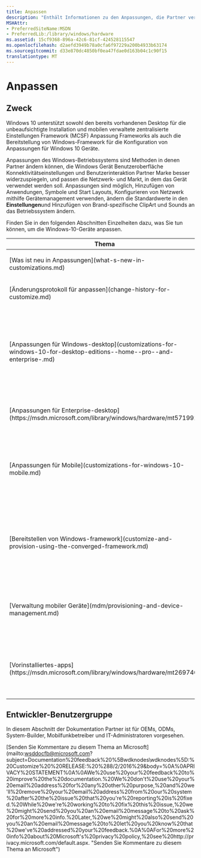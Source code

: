 ```yaml
---
title: Anpassen
description: "Enthält Informationen zu den Anpassungen, die Partner verwenden können zum Ändern der Benutzeroberfläche Konnektivitätseinstellungen und Benutzerinteraktion besser widerzuspiegeln Partner Marke und passen die Netzwerk- und Land/Ihrer Region in dem das Gerät ausgeliefert wird."
MSHAttr:
- PreferredSiteName:MSDN
- PreferredLib:/library/windows/hardware
ms.assetid: 15cf9368-896a-42c6-81cf-424528115547
ms.openlocfilehash: d2aefd3949b78a0cfa6f97229a200b4933b63174
ms.sourcegitcommit: d33e870dc4850bf0ea47fdae0d163b04c1c90f15
translationtype: MT
---
```

# <a name="customize"></a>Anpassen


## <a name="purpose"></a>Zweck


Windows 10 unterstützt sowohl den bereits vorhandenen Desktop für die unbeaufsichtigte Installation und mobilen verwaltete zentralisierte Einstellungen Framework (MCSF) Anpassung Frameworks als auch die Bereitstellung von Windows-Framework für die Konfiguration von Anpassungen für Windows 10 Geräte.

Anpassungen des Windows-Betriebssystems sind Methoden in denen Partner ändern können, die Windows Gerät Benutzeroberfläche Konnektivitätseinstellungen und Benutzerinteraktion Partner Marke besser widerzuspiegeln, und passen die Netzwerk- und Markt, in dem das Gerät verwendet werden soll. Anpassungen sind möglich, Hinzufügen von Anwendungen, Symbole und Start Layouts, Konfigurieren von Netzwerk mithilfe Gerätemanagement verwenden, ändern die Standardwerte in den **Einstellungen**und Hinzufügen von Brand-spezifische ClipArt und Sounds an das Betriebssystem ändern.

Finden Sie in den folgenden Abschnitten Einzelheiten dazu, was Sie tun können, um die Windows-10-Geräte anpassen.

<table>
<colgroup>
<col width="50%" />
<col width="50%" />
</colgroup>
<thead>
<tr class="header">
<th>Thema</th>
<th>Beschreibung</th>
</tr>
</thead>
<tbody>
<tr class="odd">
<td><p>[Was ist neu in Anpassungen](what-s-new-in-customizations.md)</p></td>
<td><p>Informationen Sie zu den neuen Anpassungen in Windows 10, Build 1607 verfügbar.</p></td>
</tr>
<tr class="even">
<td><p>[Änderungsprotokoll für anpassen](change-history-for-customize.md)</p></td>
<td><p>Informieren Sie sich über welche Themen erstellt wurden, aktualisiert oder gelöscht für Windows 10, erstellen Sie 1607.</p></td>
</tr>
<tr class="odd">
<td><p>[Anpassungen für Windows-desktop](customizations-for-windows-10-for-desktop-editions--home--pro--and-enterprise-.md)</p></td>
<td><p>Lesen Sie dieses Handbuch auf hoher Ebene um helfen Ihnen zu bestimmen, welche Framework am besten Ihren Anforderungen entspricht, wenn Sie Windows-10 für desktop Edition (Start, Pro, Enterprise und Bildungseinrichtungen) anpassen.</p>
<p>Dieser Abschnitt enthält Themen, in denen wichtige Aufgaben als auch die Referenz für [Windows System Image Manager](https://msdn.microsoft.com/library/windows/hardware/dn922445) und [für die unbeaufsichtigte Installation Framework](customize-using-the-legacy-desktop-framework.md) -Einstellungen.</p></td>
</tr>
<tr class="even">
<td><p>[Anpassungen für Enterprise-desktop](https://msdn.microsoft.com/library/windows/hardware/mt571991)</p></td>
<td><p>Lernen Sie die Anpassungen, die Ihnen zur Verfügung, wenn Sie auf einem Windows-Gerät unter Windows 10 Enterprise eine gesteuerte und spezialisierte-Erfahrung bereitstellen.</p></td>
</tr>
<tr class="odd">
<td><p>[Anpassungen für Mobile](customizations-for-windows-10-mobile.md)</p></td>
<td><p>Lesen Sie allgemeine Handbuch zu informieren Sie sich über die Unterstützung mit Framework Anpassung in Windows Phone 8.1 und die Funktionen, die in Windows 10 Mobile zur Verfügung stehen.</p>
<p>Die weiteren Themen in diesem Abschnitt Ihnen bei der wichtigsten Aufgaben sowie Verweis für die [mobile MCSF Framework](p_phCustomization.Provisioning_and_customization)bereit.</p></td>
</tr>
<tr class="even">
<td><p>[Bereitstellen von Windows-framework](customize-and-provision-using-the-converged-framework.md)</p></td>
<td><p>Erfahren Sie mehr über das neue Windows Bild Anpassung Framework, einschließlich der Bereitstellung Engine, die Common Language Runtime (nach der Bereitstellung) provisioning bereitstellt, auf verschiedenen Editionen des Betriebssystems, und das Richtlinienschema und Schema für eine Antwort, die OEMs und Enterprise-IT-Experten zum Konfigurieren von Anpassungen für imaging oder der Bereitstellung von Windows-10-Geräte verwenden können.</p></td>
</tr>
<tr class="odd">
<td><p>[Verwaltung mobiler Geräte](mdm/provisioning-and-device-management.md)</p></td>
<td><p>Windows 10 enthält eine Enterprise-Management-Lösung, mit denen IT-Spezialisten Unternehmen Sicherheitsrichtlinien und Geschäftsanwendungen, verwalten und vermeiden Gefährdung der Privatsphäre der Benutzer, auf ihre persönlichen Telefone. Eine integrierte Management-Komponente kann mit dem Verwaltungsserver kommunizieren.</p></td>
</tr>
<tr class="even">
<td><p>[Vorinstalliertes-apps](https://msdn.microsoft.com/library/windows/hardware/mt269740)</p></td>
<td><p>Wenn Sie eine Windows OEM oder Mobilfunkbetreiber Partner sind, erfahren Sie, wie Sie Partner apps, die Sie packen und so konfigurieren erstellen können, dass während des Installationsvorgangs anfänglichen Gerät installieren. Während der Benutzer durch die ursprüngliche Installation geht, werden die vorinstallierten apps im Hintergrund installiert.</p></td>
</tr>
</tbody>
</table>

 

## <a name="a-href-iddeveloper-audience-headingadeveloper-audience"></a><a href="" id="developer-audience-heading"></a>Entwickler-Benutzergruppe


In diesem Abschnitt der Dokumentation Partner ist für OEMs, ODMs, System-Builder, Mobilfunkbetreiber und IT-Administratoren vorgesehen.

 

 

[Senden Sie Kommentare zu diesem Thema an Microsoft] (mailto:wsddocfb@microsoft.com?subject=Documentation%20feedback%20%5Bwdknodes\wdknodes%5D:%20Customize%20%20RELEASE:%20%288/2/2016%29&body=%0A%0APRIVACY%20STATEMENT%0A%0AWe%20use%20your%20feedback%20to%20improve%20the%20documentation.%20We%20don't%20use%20your%20email%20address%20for%20any%20other%20purpose,%20and%20we'll%20remove%20your%20email%20address%20from%20our%20system%20after%20the%20issue%20that%20you're%20reporting%20is%20fixed.%20While%20we're%20working%20to%20fix%20this%20issue,%20we%20might%20send%20you%20an%20email%20message%20to%20ask%20for%20more%20info.%20Later,%20we%20might%20also%20send%20you%20an%20email%20message%20to%20let%20you%20know%20that%20we've%20addressed%20your%20feedback.%0A%0AFor%20more%20info%20about%20Microsoft's%20privacy%20policy,%20see%20http://privacy.microsoft.com/default.aspx. "Senden Sie Kommentare zu diesem Thema an Microsoft")




